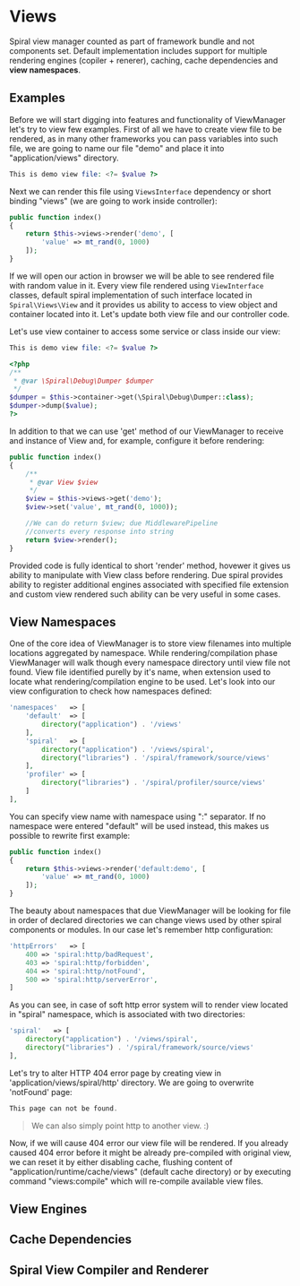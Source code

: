 # Views
Spiral view manager counted as part of framework bundle and not components set. Default implementation includes support for multiple rendering engines (copiler + renerer), caching, cache dependencies and **view namespaces**.

## Examples
Before we will start digging into features and functionality of ViewManager let's try to view few examples. First of all we have to create view file to be rendered, as in many other frameworks you can pass variables into such file, we are going to name our file "demo" and place it into "application/views" directory.

```php
This is demo view file: <?= $value ?>
```

Next we can render this file using `ViewsInterface` dependency or short binding "views" (we are going to work inside controller):

```php
public function index()
{
    return $this->views->render('demo', [
        'value' => mt_rand(0, 1000)
    ]);
}
```

If we will open our action in browser we will be able to see rendered file with random value in it. Every view file rendered using `ViewInterface` classes, default spiral implementation of such interface located in `Spiral\Views\View` and it provides us ability to access to view object and container located into it. Let's update both view file and our controller code.

Let's use view container to access some service or class inside our view:

```php
This is demo view file: <?= $value ?>

<?php
/**
 * @var \Spiral\Debug\Dumper $dumper
 */
$dumper = $this->container->get(\Spiral\Debug\Dumper::class);
$dumper->dump($value);
?>
```

In addition to that we can use 'get' method of our ViewManager to receive and instance of View and, for example, configure it before rendering:

```php
public function index()
{
    /**
     * @var View $view
     */
    $view = $this->views->get('demo');
    $view->set('value', mt_rand(0, 1000));

    //We can do return $view; due MiddlewarePipeline
    //converts every response into string
    return $view->render();
}
```

Provided code is fully identical to short 'render' method, hovewer it gives us ability to manipulate with View class before rendering. Due spiral provides ability to register additional engines associated with specified file extension and custom view rendered such ability can be very useful in some cases.

## View Namespaces
One of the core idea of ViewManager is to store view filenames into multiple locations aggregated by namespace. While rendering/compilation phase ViewManager will walk though every namespace directory until view file not found. View file identified purelly by it's name, when extension used to locate what rendering/compilation engine to be used. Let's look into our view configuration to check how namespaces defined:

```php
'namespaces'   => [
    'default'  => [
        directory("application") . '/views'
    ],
    'spiral'   => [
        directory("application") . '/views/spiral',
        directory("libraries") . '/spiral/framework/source/views'
    ],
    'profiler' => [
        directory("libraries") . '/spiral/profiler/source/views'
    ]
],
```

You can specify view name with namespace using ":" separator. If no namespace were entered "default" will be used instead, this makes us possible to rewrite first example:

```php
public function index()
{
    return $this->views->render('default:demo', [
        'value' => mt_rand(0, 1000)
    ]);
}
```

The beauty about namespaces that due ViewManager will be looking for file in order of declared directories we can change views used by other spiral components or modules. In our case let's remember http configuration:

```php
'httpErrors'   => [
    400 => 'spiral:http/badRequest',
    403 => 'spiral:http/forbidden',
    404 => 'spiral:http/notFound',
    500 => 'spiral:http/serverError',
]
```

As you can see, in case of soft http error system will to render view located in "spiral" namespace, which is associated with two directories:

```php
'spiral'   => [
    directory("application") . '/views/spiral',
    directory("libraries") . '/spiral/framework/source/views'
],
```

Let's try to alter HTTP 404 error page by creating view in 'application/views/spiral/http' directory. We are going to overwrite 'notFound' page:

```php
This page can not be found.
```

> We can also simply point http to another view. :)

Now, if we will cause 404 error our view file will be rendered. If you already caused 404 error before it might be already pre-compiled with original view, we can reset it by either disabling cache, flushing content of "application/runtime/cache/views" (default cache directory) or by executing command "views:compile" which will re-compile available view files.

## View Engines


## Cache Dependencies


## Spiral View Compiler and Renderer